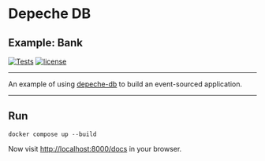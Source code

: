 # Depeche DB
## Example: Bank

[![Tests](https://github.com/depeche-py/example-bank/actions/workflows/tests.yml/badge.svg)](https://github.com/depeche-py/example-bank/actions/workflows/tests.yml)
[![license](https://img.shields.io/github/license/depeche-py/example-bank.svg)](https://github.com/depeche-py/example-bank/blob/main/LICENSE)

---

An example of using [depeche-db](https://github.com/depeche-py/depeche-db) to
build an event-sourced application.

---

## Run

```
docker compose up --build
```

Now visit [http://localhost:8000/docs](http://localhost:8000/docs) in your browser.
